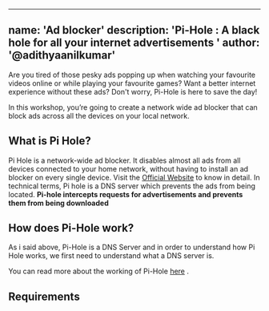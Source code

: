 
---
name: 'Ad blocker'
description: 'Pi-Hole :  A black hole for all your internet advertisements '
author: '@adithyaanilkumar'
---

Are you tired of those pesky ads popping up when watching your favourite videos online or while playing your favourite games?
Want a better internet experience without these ads? Don't worry, Pi-Hole is here to save the day!

In this workshop, you’re going to create a network wide ad blocker that can block ads across all the devices on your local network.  



## What is  Pi Hole?
Pi Hole is a network-wide ad blocker. It disables almost all ads from all devices connected to  your home network, without having to install an ad blocker on every single device. 
Visit the [Official Website](https://pi-hole.net/) to know in detail.
In technical terms, Pi hole is a DNS server which prevents the ads from being located. **Pi-hole intercepts requests for advertisements and prevents them from being downloaded**

## How does Pi-Hole work?
As i said above, Pi-Hole is a DNS Server and in order to understand how Pi Hole works, we first need to understand what a DNS server is.


You can read more about the working of Pi-Hole [here](https://pi-hole.net/) .

## Requirements



<!--stackedit_data:
eyJoaXN0b3J5IjpbLTY2ODc5NDAzOCwtMjA2Njc1NDc4LDQ5ND
EzNDgyNiwxNzEzNzA1NDcsMTkxODEyNTU0MywxNzM2NjYyNDY3
LC0yNzMxNTE4MDMsLTE0MDY5NTgzNDEsLTE0MjEwNTY4NjUsMj
A2MjUwNDg0Nl19
-->